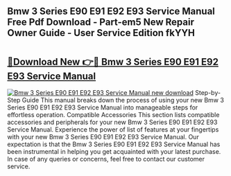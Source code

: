 ## Bmw 3 Series E90 E91 E92 E93 Service Manual Free Pdf Download - Part-em5 New Repair Owner Guide - User Service Edition fkYYH

# <h2><a href="http://cf29081.oget.top/?id=Bmw+3+Series+E90+E91+E92+E93+Service+Manual">🔗Download New 👉🔴 Bmw 3 Series E90 E91 E92 E93 Service Manual</a></h2>

[![Bmw 3 Series E90 E91 E92 E93 Service Manual new download](https://i.imgur.com/5g1atiW.png)](http://cf29081.oget.top/?id=Bmw+3+Series+E90+E91+E92+E93+Service+Manual)
Step-by-Step Guide This manual breaks down the process of using your new Bmw 3 Series E90 E91 E92 E93 Service Manual into manageable steps for effortless operation. Compatible Accessories This section lists compatible accessories and peripherals for your new Bmw 3 Series E90 E91 E92 E93 Service Manual. Experience the power of list of features at your fingertips with your new Bmw 3 Series E90 E91 E92 E93 Service Manual. Our expectation is that the Bmw 3 Series E90 E91 E92 E93 Service Manual has been instrumental in helping you get acquainted with your latest purchase. In case of any queries or concerns, feel free to contact our customer service.
